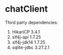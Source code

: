 # chatClient


Third party dependencies:

1. HikariCP 3.4.1
2. slf4j-api 1.7.25
3. slf4j-jdk14 1.7.25
4. sqlite-jdbc 3.27.2.1
